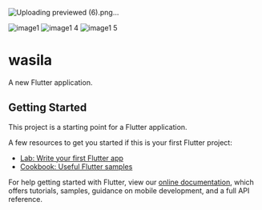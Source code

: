 ![Uploading previewed (6).png…]()


![image1](https://user-images.githubusercontent.com/30737385/111861806-c8451f80-8959-11eb-9e24-58c00d233290.jpeg)
![image1 4](https://user-images.githubusercontent.com/30737385/111861811-cda26a00-8959-11eb-98f2-eff00cf67d07.jpeg)
![image1 5](https://user-images.githubusercontent.com/30737385/111861813-d135f100-8959-11eb-941a-7d95997d00ac.jpeg)
# wasila

A new Flutter application.

## Getting Started

This project is a starting point for a Flutter application.

A few resources to get you started if this is your first Flutter project:

- [Lab: Write your first Flutter app](https://flutter.dev/docs/get-started/codelab)
- [Cookbook: Useful Flutter samples](https://flutter.dev/docs/cookbook)

For help getting started with Flutter, view our
[online documentation](https://flutter.dev/docs), which offers tutorials,
samples, guidance on mobile development, and a full API reference.
